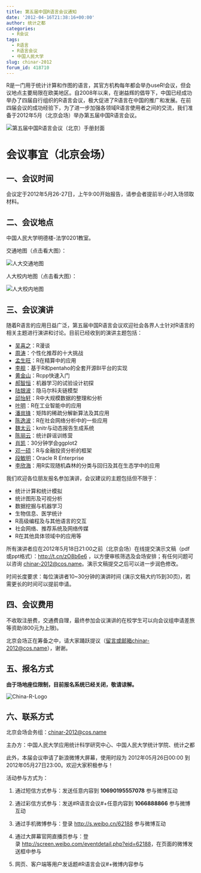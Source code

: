 ```yaml
---
title: 第五届中国R语言会议通知
date: '2012-04-16T21:38:16+00:00'
author: 统计之都
categories:
  - R会议
tags:
  - R语言
  - R语言会议
  - 中国人民大学
slug: chinar-2012
forum_id: 418710
---
```


R是一门用于统计计算和作图的语言，其官方机构每年都会举办useR!会议，但会议地点主要局限在欧美地区。自2008年以来，在谢益辉的倡导下，中国已经成功举办了四届自行组织的R语言会议，极大促进了R语言在中国的推广和发展。在前四届会议的成功经验下，为了进一步加强各领域R语言使用者之间的交流，我们准备于2012年5月（北京会场）举办第五届中国R语言会议。<!--more-->

![第五届中国R语言会议（北京）手册封面](https://uploads.cosx.org/2012/04/China-R-2012_manual_cover.png)

# 会议事宜（北京会场）

## 一、会议时间

会议定于2012年5月26-27日，上午9:00开始报告，请参会者提前半小时入场领取材料。

## 二、会议地点

中国人民大学明德楼-法学0201教室。

交通地图（点击看大图）：

![人大交通地图](http://i288.photobucket.com/albums/ll181/xieyihui/1st-R-Conference-Beijing-map.png)

人大校内地图（点击看大图）：

![人大校内地图](https://uploads.cosx.org/2010/06/RUCmap1.jpg)

## 三、会议演讲

随着R语言的应用日益广泛，第五届中国R语言会议欢迎社会各界人士针对R语言的相关主题进行演讲和讨论。目前已经收到的演讲主题包括：

* [吴喜之](http://baike.baidu.com/view/1625675.htm)：R漫谈
* [周涛](http://blog.sciencenet.cn/?3075)：个性化推荐的十大挑战
* [孟生旺](http://blog.sina.com.cn/mengshw)：R在精算中的应用
* [李舰](http://jliblog.com/)：基于R和pentaho的全套开源BI平台的实现
* [黄金山](http://gaizoule.sinaapp.com/)：Rcpp快速入门
* [郝智恒](https://cos.name/author/bigknife/)：机器学习的试验设计初探
* [陆银波](http://luyinbo.github.com/)：隐马尔科夫链模型
* [邱怡轩](http://yixuan.cos.name/cn/)：R中大规模数据的整理和分析
* [叶明](http://weibo.com/n/ymblake)：R在工业智能中的应用
* [潘岚锋](http://panlanfeng.github.com/)：矩阵的稀疏分解新算法及其应用
* [陈逸波](http://chen.yi.bo.blog.163.com/)：R在社会网络分析中的一些应用
* [魏太云](http://taiyun.cos.name/)：knitr与动态报告生成系统
* [陈丽云](http://www.loyhome.com/)：统计辟谣训练营
* [肖凯](http://xccds1977.blogspot.com/)：30分钟学会ggplot2
* [邓一硕](http://yishuo.org/)：R与金融投资分析的框架
* [段敏明](http://www.oracle.com/technetwork/database/options/advanced-analytics/r-enterprise/index.html)：Oracle R Enterprise
* [李欣海](http://people.gucas.ac.cn/~LiXinhai)：用R实现随机森林的分类与回归及其在生态学中的应用

我们欢迎各位朋友报名参加演讲，会议建议的主题包括但不限于：

* 统计计算和统计模拟
* 统计图形及可视分析
* 数据挖掘与机器学习
* 生物信息、医学统计
* R高级编程及与其他语言的交互
* 社会网络、推荐系统及网络传媒
* R在其他具体领域中的应用等

所有演讲者应在2012年5月18日21:00之前（北京会场）在线提交演示文稿（pdf或ppt格式）：<http://t.cn/zO8b6e6> ，以方便审核筛选及会场安排；有任何问题可以咨询 chinar-2012@cos.name。演示文稿提交之后可以进一步润色修改。

时间长度要求：每位演讲者10~30分钟的演讲时间 (演示文稿大约15到30页)，若需更长的时间可以提前申请。

## 四、会议费用

不收取注册费，交通费自理，最终参加会议演讲的在校学生可以向会议组申请差旅等资助(800元为上限)。

北京会场正在筹备之中，请大家踊跃提议（留言或邮箱chinar-2012@cos.name），谢谢。


## 五、报名方式

**由于场地座位限制，目前报名系统已经关闭，敬请谅解。**

![China-R-Logo](https://uploads.cosx.org/2010/06/China-R-Logo.png)


## 六、联系方式

北京会场会务组：[chinar-2012@cos.name](mailto:chinar-2012@cos.name)
  
主办方：中国人民大学应用统计科学研究中心、中国人民大学统计学院、统计之都

此外，本届会议申请了新浪微博大屏幕，使用时段为 2012年05月26日00:00 到 2012年05月27日23:00。欢迎大家积极参与！

活动参与方式为：

1. 通过短信方式参与：发送任意内容到 **10690195557078** 参与微博互动
  
1. 通过彩信方式参与：发送#R语言会议#+任意内容到 **1066888866** 参与微博互动
  
1. 通过手机微博参与：登录 <http://s.weibo.cn/62188> 参与微博互动
  
1. 通过大屏幕官网直播页参与：登录 <http://screen.weibo.com/eventdetail.php?eid=62188>，在页面的微博发送框中参与
  
1. 网页、客户端等用户发话题#R语言会议#+微博内容参与
